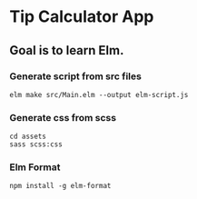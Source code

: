 # Tip Calculator App

## Goal is to learn Elm.

### Generate script from src files

```shell
elm make src/Main.elm --output elm-script.js
```

### Generate css from scss

```shell
cd assets
sass scss:css
```

### Elm Format

```shell
npm install -g elm-format
```
